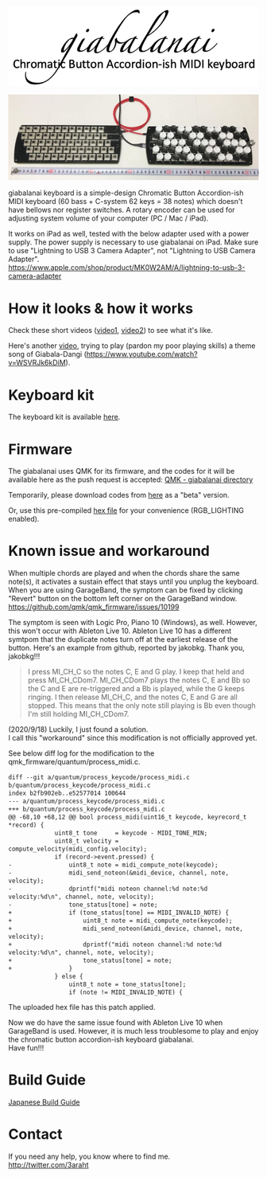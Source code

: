 <p align=center>
<img width="700" alt="giabalanai_logo" src="https://github.com/3araht/giabalanai/blob/master/pictures/giabalanai_logo.png">
</p>

![giabalanai overview](https://github.com/3araht/giabalanai/blob/master/pictures/giabalanai_overview.jpg)

giabalanai keyboard is a simple-design Chromatic Button Accordion-ish MIDI keyboard (60 bass + C-system 62 keys = 38 notes) which doesn't have bellows nor register switches.
A rotary encoder can be used for adjusting system volume of your computer (PC / Mac / iPad).

It works on iPad as well, tested with the below adapter used with a power supply. The power supply is necessary to use giabalanai on iPad. Make sure to use "Lightning to USB 3 Camera Adapter", not "Lightning to USB Camera Adapter".  
https://www.apple.com/shop/product/MK0W2AM/A/lightning-to-usb-3-camera-adapter


# How it looks & how it works
Check these short videos ([video1](https://github.com/3araht/giabalanai/blob/master/videos/giabalanai_keyboard.mp4), [video2](https://github.com/3araht/giabalanai/blob/master/videos/62buttons_38notes.mp4)) to see what it's like.

Here's another [video](https://github.com/3araht/giabalanai/blob/master/videos/giabala_dangi_ep.16_theme_song_feat.Mr.Seto.mp4), trying to play (pardon my poor playing skills) a theme song of Giabala-Dangi (https://www.youtube.com/watch?v=WSVRJk6kDiM).

# Keyboard kit
The keyboard kit is available [here](https://yushakobo.jp/shop/consign_giabalanai/).

# Firmware

The giabalanai uses QMK for its firmware, and the codes for it will be available here as the push request is accepted:
[QMK - giabalanai directory](https://github.com/qmk/qmk_firmware/tree/master/keyboards/giabalanai)

Temporarily, please download codes from [here](https://github.com/3araht/giabalanai/blob/master/temp/qmk_firmware/keyboards/giabalanai) as a "beta" version.

Or, use this pre-compiled [hex file](https://github.com/3araht/giabalanai/blob/master/giabalanai_3araht.hex) for your convenience (RGB_LIGHTING enabled).

# Known issue and workaround

When multiple chords are played and when the chords share the same note(s), it activates a sustain effect that stays until you unplug the keyboard.
When you are using GarageBand, the symptom can be fixed by clicking "Revert" button on the bottom left corner on the GarageBand window.  
https://github.com/qmk/qmk_firmware/issues/10199

The symptom is seen with Logic Pro, Piano 10 (Windows), as well.
However, this won't occur with Ableton Live 10.
Ableton Live 10 has a different symtpom that the duplicate notes turn off at the earliest release of the button.
Here's an example from github, reported by jakobkg. Thank you, jakobkg!!!


>I press MI_CH_C so the notes C, E and G play. I keep that held and press MI_CH_CDom7. MI_CH_CDom7 plays the notes C, E and Bb so the C and E are re-triggered and a Bb is played, while the G keeps ringing.
>I then release MI_CH_C, and the notes C, E and G are all stopped. This means that the only note still playing is Bb even though I'm still holding MI_CH_CDom7.

(2020/9/18) Luckily, I just found a solution.  
I call this "workaround" since this modification is not officially approved yet.

See below diff log for the modification to the qmk_firmware/quantum/process_midi.c.

```
diff --git a/quantum/process_keycode/process_midi.c b/quantum/process_keycode/process_midi.c
index b2fb902eb..e52577014 100644
--- a/quantum/process_keycode/process_midi.c
+++ b/quantum/process_keycode/process_midi.c
@@ -68,10 +68,12 @@ bool process_midi(uint16_t keycode, keyrecord_t *record) {
             uint8_t tone     = keycode - MIDI_TONE_MIN;
             uint8_t velocity = compute_velocity(midi_config.velocity);
             if (record->event.pressed) {
-                uint8_t note = midi_compute_note(keycode);
-                midi_send_noteon(&midi_device, channel, note, velocity);
-                dprintf("midi noteon channel:%d note:%d velocity:%d\n", channel, note, velocity);
-                tone_status[tone] = note;
+                if (tone_status[tone] == MIDI_INVALID_NOTE) {
+                    uint8_t note = midi_compute_note(keycode);
+                    midi_send_noteon(&midi_device, channel, note, velocity);
+                    dprintf("midi noteon channel:%d note:%d velocity:%d\n", channel, note, velocity);
+                    tone_status[tone] = note;
+                }
             } else {
                 uint8_t note = tone_status[tone];
                 if (note != MIDI_INVALID_NOTE) {
```

The uploaded hex file has this patch applied.

Now we do have the same issue found with Ableton Live 10 when GarageBand is used.
However, it is much less troublesome to play and enjoy the chromatic button accordion-ish keyboard giabalanai.  
Have fun!!!

# Build Guide

[Japanese Build Guide](https://github.com/3araht/giabalanai/blob/master/docs/build.md)

# Contact
If you need any help, you know where to find me.  
http://twitter.com/3araht
